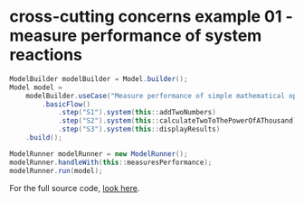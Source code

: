 # cross-cutting concerns example 01 - measure performance of system reactions
``` java
ModelBuilder modelBuilder = Model.builder();
Model model = 
	modelBuilder.useCase("Measure performance of simple mathematical operations")
		.basicFlow()
			.step("S1").system(this::addTwoNumbers)
			.step("S2").system(this::calculateTwoToThePowerOfAThousand)
			.step("S3").system(this::displayResults)
	.build();

ModelRunner modelRunner = new ModelRunner();
modelRunner.handleWith(this::measuresPerformance);
modelRunner.run(model);
```
For the full source code, [look here](https://github.com/bertilmuth/requirementsascode/blob/master/requirementsascodeexamples/crosscuttingconcerns/src/main/java/crosscuttingconcerns/CrossCuttingConcerns01.java).
